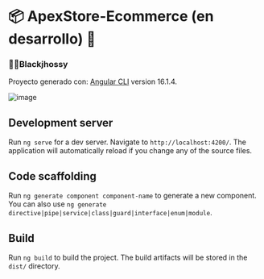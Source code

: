 
#  📦 ApexStore-Ecommerce (en desarrollo) 🛒
### 🧑‍💻Blackjhossy 
Proyecto generado con: [Angular CLI](https://github.com/angular/angular-cli) version 16.1.4.

![image](https://github.com/Jhossymarbalderrama/ApexStore-Ecommerce-Front/assets/52534649/a09e02d6-b3d1-4bdc-9880-d23ce2829219)

## Development server

Run `ng serve` for a dev server. Navigate to `http://localhost:4200/`. The application will automatically reload if you change any of the source files.

## Code scaffolding

Run `ng generate component component-name` to generate a new component. You can also use `ng generate directive|pipe|service|class|guard|interface|enum|module`.

## Build

Run `ng build` to build the project. The build artifacts will be stored in the `dist/` directory.


